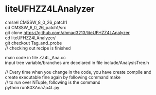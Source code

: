 # liteUFHZZ4LAnalyzer

cmsrel CMSSW_8_0_26_patch1 <br/>
cd CMSSW_8_0_26_patch1/src <br/>
git clone https://github.com/ahmad3213/liteUFHZZ4LAnalyzer <br/>
cd liteUFHZZ4LAnalyzer/ <br/>
git checkout Tag_and_probe <br/>
// checking out recipe is finished <br/>

main code in file ZZ4L_Ana.cc <br/>
input tree variable/branches are decelared in file  include/AnalysisTree.h <br/>

// Every time when you change in the code, you have create compile and create executable fine again  by following command 
make <br/>
// to run over NTuple, following is the command  <br/>
python run80XAnaZp4L.py  <br/>

